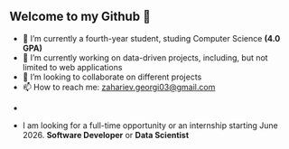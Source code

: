 ## Welcome to my Github 👋

- 🌱 I’m currently a fourth-year student, studing Computer Science **(4.0 GPA)**
- 🔭 I’m currently working on data-driven projects, including, but not limited to web applications
- 👯 I’m looking to collaborate on different projects 
- 📫 How to reach me: zahariev.georgi03@gmail.com

*
- I am looking for a full-time opportunity or an internship starting June 2026.
  **Software Developer** or **Data Scientist**
